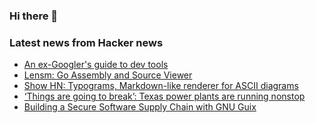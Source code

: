 ### Hi there 👋

<!--
**arashid-sh/arashid-sh** is a ✨ _special_ ✨ repository because its `README.md` (this file) appears on your GitHub profile.

Here are some ideas to get you started:

- 🔭 I’m currently working on ...
- 🌱 I’m currently learning ...
- 👯 I’m looking to collaborate on ...
- 🤔 I’m looking for help with ...
- 💬 Ask me about ...
- 📫 How to reach me: ...
- 😄 Pronouns: ...
- ⚡ Fun fact: ...
-->

### Latest news from Hacker news
<!-- BLOG-POST-LIST:START -->
- [An ex-Googler&#39;s guide to dev tools](https://about.sourcegraph.com/blog/ex-googler-guide-dev-tools)
- [Lensm: Go Assembly and Source Viewer](https://github.com/loov/lensm)
- [Show HN: Typograms, Markdown-like renderer for ASCII diagrams](https://code.sgo.to/typograms/)
- [‘Things are going to break’: Texas power plants are running nonstop](https://www.bloomberg.com/news/articles/2022-07-15/texas-power-plants-are-skipping-maintenance-to-run-nonstop)
- [Building a Secure Software Supply Chain with GNU Guix](https://programming-journal.org/2023/7/1/)
<!-- BLOG-POST-LIST:END -->
